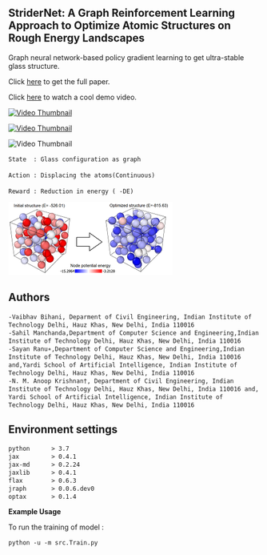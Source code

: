 ## StriderNet: A Graph Reinforcement Learning Approach to Optimize Atomic Structures on Rough Energy Landscapes
Graph neural network-based policy gradient learning to get ultra-stable glass structure.

Click [here](https://proceedings.mlr.press/v202/bihani23a) to get the full paper.


Click [here](https://www.youtube.com/watch?v=wrQmLkqEegI) to watch a cool demo video.

[![Video Thumbnail](https://img.youtube.com/vi/wrQmLkqEegI/default.jp)](https://www.youtube.com/watch?v=wrQmLkqEegI)

[![Video Thumbnail](https://img.youtube.com/vi/wrQmLkqEegI/default.jpg)](https://www.youtube.com/watch?v=wrQmLkqEegI)

<img src="https://img.youtube.com/vi/wrQmLkqEegI/default.jpg" alt="Video Thumbnail" width="50%">



    State  : Glass configuration as graph 

    Action : Displacing the atoms(Continuous)
    
    Reward : Reduction in energy ( -DE)
    
   ![Logo](./src/LJSystem_optimize_schematic.png)
## Authors
	-Vaibhav Bihani, Deparment of Civil Engineering, Indian Institute of Technology Delhi, Hauz Khas, New Delhi, India 110016
	-Sahil Manchanda,Department of Computer Science and Engineering,Indian Institute of Technology Delhi, Hauz Khas, New Delhi, India 110016
	-Sayan Ranu∗,Department of Computer Science and Engineering,Indian Institute of Technology Delhi, Hauz Khas, New Delhi, India 110016 and,Yardi School of Artificial Intelligence, Indian Institute of Technology Delhi, Hauz Khas, New Delhi, India 110016
	-N. M. Anoop Krishnan†, Department of Civil Engineering, Indian Institute of Technology Delhi, Hauz Khas, New Delhi, India 110016 and, Yardi School of Artificial Intelligence, Indian Institute of Technology Delhi, Hauz Khas, New Delhi, India 110016

## Environment settings
    python      > 3.7
    jax         > 0.4.1                 
    jax-md      > 0.2.24                 
    jaxlib      > 0.4.1                 
    flax        > 0.6.3                 
    jraph       > 0.0.6.dev0            
    optax       > 0.1.4                 

**Example Usage**

To run the training of model :
```
python -u -m src.Train.py
```


